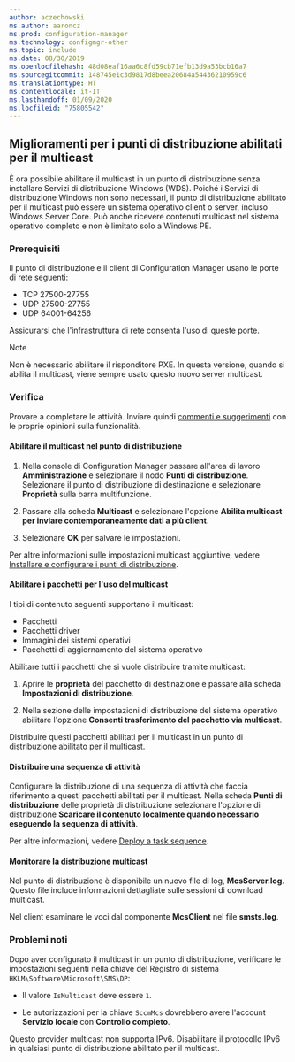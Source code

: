 ```yaml
---
author: aczechowski
ms.author: aaroncz
ms.prod: configuration-manager
ms.technology: configmgr-other
ms.topic: include
ms.date: 08/30/2019
ms.openlocfilehash: 48d08eaf16aa6c8fd59cb71efb13d9a53bcb16a7
ms.sourcegitcommit: 148745e1c3d9817d8beea20684a54436210959c6
ms.translationtype: HT
ms.contentlocale: it-IT
ms.lasthandoff: 01/09/2020
ms.locfileid: "75805542"
---
```

## <a name="bkmk_multicast"></a> Miglioramenti per i punti di distribuzione abilitati per il multicast

<!--3785535-->

È ora possibile abilitare il multicast in un punto di distribuzione senza installare Servizi di distribuzione Windows (WDS). Poiché i Servizi di distribuzione Windows non sono necessari, il punto di distribuzione abilitato per il multicast può essere un sistema operativo client o server, incluso Windows Server Core. Può anche ricevere contenuti multicast nel sistema operativo completo e non è limitato solo a Windows PE.

### <a name="prerequisites"></a>Prerequisiti

Il punto di distribuzione e il client di Configuration Manager usano le porte di rete seguenti:

- TCP 27500-27755
- UDP 27500-27755
- UDP 64001-64256

Assicurarsi che l'infrastruttura di rete consenta l'uso di queste porte.

> [!NOTE]
> Non è necessario abilitare il risponditore PXE. In questa versione, quando si abilita il multicast, viene sempre usato questo nuovo server multicast.

### <a name="try-it-out"></a>Verifica

Provare a completare le attività. Inviare quindi [commenti e suggerimenti](/sccm/core/understand/find-help#product-feedback) con le proprie opinioni sulla funzionalità.

#### <a name="enable-multicast-on-the-distribution-point"></a>Abilitare il multicast nel punto di distribuzione

1. Nella console di Configuration Manager passare all'area di lavoro **Amministrazione** e selezionare il nodo **Punti di distribuzione**. Selezionare il punto di distribuzione di destinazione e selezionare **Proprietà** sulla barra multifunzione.

1. Passare alla scheda **Multicast** e selezionare l'opzione **Abilita multicast per inviare contemporaneamente dati a più client**.

1. Selezionare **OK** per salvare le impostazioni.

Per altre informazioni sulle impostazioni multicast aggiuntive, vedere [Installare e configurare i punti di distribuzione](/sccm/core/servers/deploy/configure/install-and-configure-distribution-points#bkmk_config-multicast).

#### <a name="enable-packages-to-use-multicast"></a>Abilitare i pacchetti per l'uso del multicast

I tipi di contenuto seguenti supportano il multicast:

- Pacchetti
- Pacchetti driver
- Immagini dei sistemi operativi
- Pacchetti di aggiornamento del sistema operativo

Abilitare tutti i pacchetti che si vuole distribuire tramite multicast:

1. Aprire le **proprietà** del pacchetto di destinazione e passare alla scheda **Impostazioni di distribuzione**.

1. Nella sezione delle impostazioni di distribuzione del sistema operativo abilitare l'opzione **Consenti trasferimento del pacchetto via multicast**.

Distribuire questi pacchetti abilitati per il multicast in un punto di distribuzione abilitato per il multicast.

#### <a name="deploy-a-task-sequence"></a>Distribuire una sequenza di attività

Configurare la distribuzione di una sequenza di attività che faccia riferimento a questi pacchetti abilitati per il multicast. Nella scheda **Punti di distribuzione** delle proprietà di distribuzione selezionare l'opzione di distribuzione **Scaricare il contenuto localmente quando necessario eseguendo la sequenza di attività**.

Per altre informazioni, vedere [Deploy a task sequence](/sccm/osd/deploy-use/deploy-a-task-sequence).

#### <a name="monitor-the-multicast-deployment"></a>Monitorare la distribuzione multicast

Nel punto di distribuzione è disponibile un nuovo file di log, **McsServer.log**. Questo file include informazioni dettagliate sulle sessioni di download multicast.

Nel client esaminare le voci dal componente **McsClient** nel file **smsts.log**.

### <a name="known-issues"></a>Problemi noti

Dopo aver configurato il multicast in un punto di distribuzione, verificare le impostazioni seguenti nella chiave del Registro di sistema `HKLM\Software\Microsoft\SMS\DP`:

- Il valore `IsMulticast` deve essere `1`.

- Le autorizzazioni per la chiave `SccmMcs` dovrebbero avere l'account **Servizio locale** con **Controllo completo**.

Questo provider multicast non supporta IPv6. Disabilitare il protocollo IPv6 in qualsiasi punto di distribuzione abilitato per il multicast.<!-- 5249773 -->
